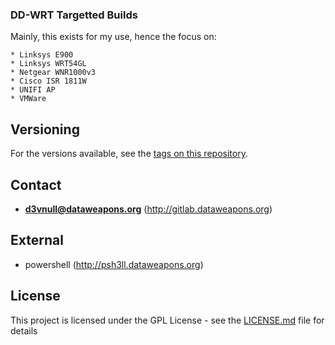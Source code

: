 ### DD-WRT Targetted Builds

Mainly, this exists for my use, hence the focus on:

``` Platforms
* Linksys E900
* Linksys WRT54GL
* Netgear WNR1000v3
* Cisco ISR 1811W 
* UNIFI AP
* VMWare
```
## Versioning

For the versions available, see the [tags on this repository](https://github.com/dataweapons/ddwrt/tags). 

## Contact

* **d3vnull@dataweapons.org** (http://gitlab.dataweapons.org)

## External
* powershell (http://psh3ll.dataweapons.org)

## License

This project is licensed under the GPL License - see the [LICENSE.md](LICENSE.md) file for details
